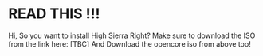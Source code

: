 # READ THIS !!!
Hi, 
So you want to install High Sierra Right?
Make sure to download the ISO from the link here:
[TBC]
And
Download the opencore iso from above too!